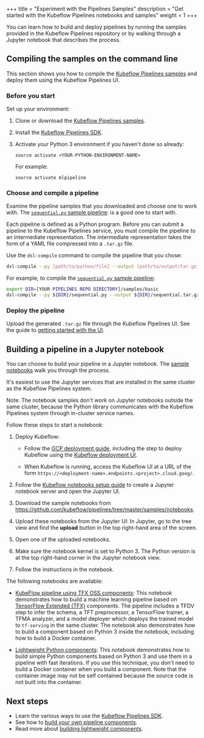 +++
title = "Experiment with the Pipelines Samples"
description = "Get started with the Kubeflow Pipelines notebooks and samples"
weight = 1
+++

You can learn how to build and deploy pipelines by running the samples
provided in the Kubeflow Pipelines repository or by walking through a
Jupyter notebook that describes the process.

## Compiling the samples on the command line

This section shows you how to compile the 
[Kubeflow Pipelines samples](https://github.com/kubeflow/pipelines/tree/master/samples)
and deploy them using the Kubeflow Pipelines UI.

### Before you start

Set up your environment:

1. Clone or download the
  [Kubeflow Pipelines samples](https://github.com/kubeflow/pipelines/tree/master/samples).
1. Install the [Kubeflow Pipelines SDK](/docs/pipelines/sdk/install-sdk/).
1. Activate your Python 3 environment if you haven't done so already:

    ```
    source activate <YOUR-PYTHON-ENVIRONMENT-NAME>
    ```

    For example:

    ```
    source activate mlpipeline
    ```

### Choose and compile a pipeline

Examine the pipeline samples that you downloaded and choose one to work with.
The 
[`sequential.py` sample pipeline](https://github.com/kubeflow/pipelines/blob/master/samples/core/sequential/sequential.py):
is a good one to start with.

Each pipeline is defined as a Python program. Before you can submit a pipeline
to the Kubeflow Pipelines service, you must compile the 
pipeline to an intermediate representation. The intermediate representation
takes the form of a YAML file compressed into a 
`.tar.gz` file.

Use the `dsl-compile` command to compile the pipeline that you chose:

```bash
dsl-compile --py [path/to/python/file] --output [path/to/output/tar.gz]
```

For example, to compile the
[`sequential.py` sample pipeline](https://github.com/kubeflow/pipelines/blob/master/samples/core/sequential/sequential.py):

```bash
export DIR=[YOUR PIPELINES REPO DIRECTORY]/samples/basic
dsl-compile --py ${DIR}/sequential.py --output ${DIR}/sequential.tar.gz
```

### Deploy the pipeline

Upload the generated `.tar.gz` file through the Kubeflow Pipelines UI. See the
guide to [getting started with the UI](/docs/pipelines/pipelines-quickstart).

## Building a pipeline in a Jupyter notebook

You can choose to build your pipeline in a Jupyter notebook. The
[sample notebooks](https://github.com/kubeflow/pipelines/tree/master/samples/notebooks)
walk you through the process.

It's easiest to use the Jupyter services that are installed in the same cluster as 
the Kubeflow Pipelines system. 

Note: The notebook samples don't work on Jupyter notebooks outside the same 
cluster, because the Python library communicates with the Kubeflow Pipelines 
system through in-cluster service names.

Follow these steps to start a notebook:

1. Deploy Kubeflow:

    * Follow the [GCP deployment guide](/docs/gke/deploy/), including the step 
      to deploy Kubeflow using the 
      [Kubeflow deployment UI](https://deploy.kubeflow.cloud/).

    * When Kubeflow is running, access the Kubeflow UI at a URL of the form
      `https://<deployment-name>.endpoints.<project>.cloud.goog/`.

1. Follow the [Kubeflow notebooks setup guide](/docs/notebooks/setup/) to
  create a Jupyter notebook server and open the Jupyter UI.

1. Download the sample notebooks from 
  https://github.com/kubeflow/pipelines/tree/master/samples/notebooks. 
  
1. Upload these notebooks from the Jupyter UI: In Jupyter, go to the tree view 
  and find the **upload** button in the top right-hand area of the screen.

1. Open one of the uploaded notebooks.

1. Make sure the notebook kernel is set to Python 3. The Python version is at 
  the top right-hand corner in the Jupyter notebook view. 
  
1. Follow the instructions in the notebook.

The following notebooks are available:

* [KubeFlow pipeline using TFX OSS components](https://github.com/kubeflow/pipelines/blob/master/samples/core/kubeflow_pipeline_using_TFX_OSS_components/KubeFlow%20Pipeline%20Using%20TFX%20OSS%20Components.ipynb): 
  This notebook demonstrates how to build a machine learning pipeline based on
  [TensorFlow Extended (TFX)](https://www.tensorflow.org/tfx/) components. 
  The pipeline includes a TFDV step to infer the schema, a TFT preprocessor, a 
  TensorFlow trainer, a TFMA analyzer, and a model deployer which deploys the 
  trained model to `tf-serving` in the same cluster. The notebook also 
  demonstrates how to build a component based on Python 3 inside the notebook, 
  including how to build a Docker container.

* [Lightweight Python components](https://github.com/kubeflow/pipelines/blob/master/samples/core/lightweight_component/Lightweight%20Python%20components%20-%20basics.ipynb): 
  This notebook demonstrates how to build simple Python components based on 
  Python 3 and use them in a pipeline with fast iterations. If you use this
  technique, you don't need to build a Docker container when you build a
  component. Note that the container image may not be self contained because the 
  source code is not built into the container.

## Next steps

* Learn the various ways to use the [Kubeflow Pipelines 
  SDK](/docs/pipelines/sdk/sdk-overview/).
* See how to 
  [build your own pipeline components](/docs/pipelines/sdk/build-component/).
* Read more about 
  [building lightweight components](/docs/pipelines/sdk/lightweight-python-components/).
